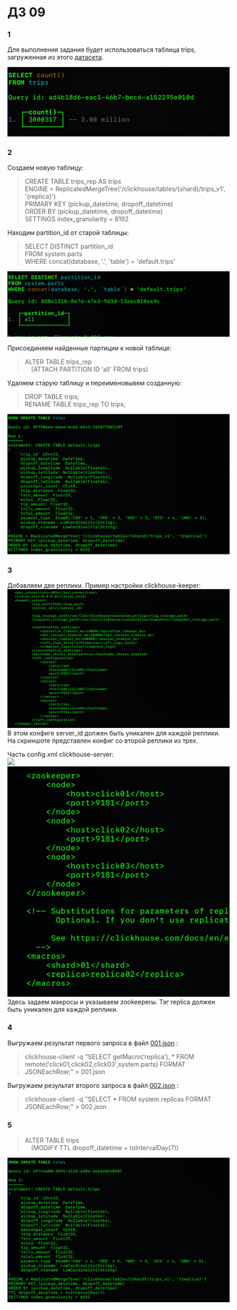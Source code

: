 # ДЗ 09  
### 1  
Для выполнения задания будет использоваться таблица trips, загруженная из этого [датасета](https://clickhouse.com/docs/en/getting-started/example-datasets/nyc-taxi).  
  
![](https://github.com/oslavgorod/Clickhouse-2024/blob/main/DZ09/img/001.png)  
  
### 2  
Создаем новую таблицу:  
>CREATE TABLE trips_rep AS trips  
ENGINE = ReplicatedMergeTree('/clickhouse/tables/{shard}/trips_v1', '{replica}')  
PRIMARY KEY (pickup_datetime, dropoff_datetime)  
ORDER BY (pickup_datetime, dropoff_datetime)  
SETTINGS index_granularity = 8192  
  
Находим partition_id от старой таблицы:  
>SELECT DISTINCT partition_id  
FROM system.parts  
WHERE concat(database, '.', 'table') = 'default.trips'
  
![](https://github.com/oslavgorod/Clickhouse-2024/blob/main/DZ09/img/002.png)  
  
Присоединяем найденные партиции к новой таблице:  
>ALTER TABLE trips_rep  
    &emsp;(ATTACH PARTITION ID 'all' FROM trips)  
  
Удаляем старую таблицу и переименовывем созданную:  
>DROP TABLE trips;  
RENAME TABLE trips_rep TO trips;  
  
![](https://github.com/oslavgorod/Clickhouse-2024/blob/main/DZ09/img/003.png)  
  
### 3  
Добавляем две реплики. Пример настройки clickhouse-keeper:  
![](https://github.com/oslavgorod/Clickhouse-2024/blob/main/DZ09/img/004.png)  
В этом конфиге server_id должен быть уникален для каждой реплики. На скриншоте представлен конфиг со второй реплики из трех.  
  
Часть config.xml clickhouse-server:  
![](https://github.com/oslavgorod/Clickhouse-2024/blob/main/DZ09/img/009.png)  
![](https://github.com/oslavgorod/Clickhouse-2024/blob/main/DZ09/img/005.png)  
Здесь задаем макросы и указываем zookeeperы. Тэг replica должен быть уникален для каждой реплики.  
  
### 4  
Выгружаем результат первого запроса в файл [001.json](https://github.com/oslavgorod/Clickhouse-2024/blob/main/DZ09/001.json) :  
>clickhouse-client -q "SELECT getMacro(‘replica’), * FROM remote('click01,click02,click03',system.parts) FORMAT JSONEachRow;" > 001.json
  
Выгружаем результат второго запроса в файл [002.json](https://github.com/oslavgorod/Clickhouse-2024/blob/main/DZ09/002.json) :  
>clickhouse-client -q "SELECT * FROM system.replicas FORMAT JSONEachRow;" > 002.json  
  
### 5  
>ALTER TABLE trips  
    &emsp;(MODIFY TTL dropoff_datetime + toIntervalDay(7))

![](https://github.com/oslavgorod/Clickhouse-2024/blob/main/DZ09/img/006.png)  
  
